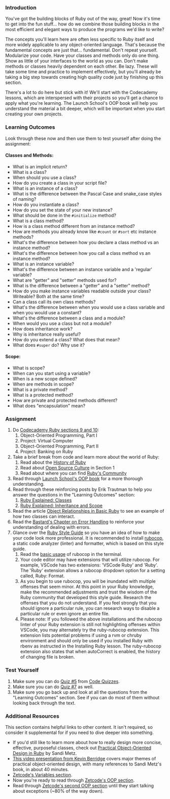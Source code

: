 ### Introduction

You've got the building blocks of Ruby out of the way, great! Now it's time to get into the fun stuff... how do we combine those building blocks in the most efficient and elegant ways to produce the programs we'd like to write?

The concepts you'll learn here are often less specific to Ruby itself and more widely applicable to any object-oriented language.  That's because the fundamental concepts are just that... fundamental.  Don't repeat yourself.  Modularize your code.  Have your classes and methods only do one thing.  Show as little of your interfaces to the world as you can.  Don't make methods or classes heavily dependent on each other.  Be lazy.  These will take some time and practice to implement effectively, but you'll already be taking a big step towards creating high quality code just by finishing up this section.

There's a lot to do here but stick with it!  We'll start with the Codecademy lessons, which are interspersed with their projects so you'll get a chance to apply what you're learning.  The Launch School's OOP book will help you understand the material a bit deeper, which will be important when you start creating your own projects.


### Learning Outcomes
Look through these now and then use them to test yourself after doing the assignment:

#### Classes and Methods:
  * What is an implicit return?
  * What is a class?
  * When should you use a class?
  * How do you create a class in your script file?
  * What is an instance of a class?
  * What is the difference between the Pascal Case and snake_case styles of naming?
  * How do you instantiate a class?
  * How do you set the state of your new instance?
  * What should be done in the `#initialize` method?
  * What is a class method?
  * How is a class method different from an instance method?
  * How are methods you already know like `#count` or `#sort` etc instance methods?
  * What's the difference between how you declare a class method vs an instance method?
  * What's the difference between how you call a class method vs an instance method?
  * What is an instance variable?
  * What's the difference between an instance variable and a 'regular' variable?
  * What are "getter" and "setter" methods used for?
  * What is the difference between a "getter" and a "setter" method?
  * How do you make instance variables readable outside your class?  Writeable? Both at the same time?
  * Can a class call its own class methods?
  * What's the difference between when you would use a class variable and when you would use a constant?
  * What's the difference between a class and a module?
  * When would you use a class but not a module?
  * How does inheritance work?
  * Why is inheritance really useful?
  * How do you extend a class?  What does that mean?
  * What does `#super` do?  Why use it?

#### Scope:
  * What is scope?
  * When can you start using a variable?
  * When is a new scope defined?
  * When are methods in scope?
  * What is a private method?
  * What is a protected method?
  * How are private and protected methods different?
  * What does "encapsulation" mean?

### Assignment

<div class="lesson-content__panel" markdown="1">

  1. Do [Codecademy Ruby sections 9 and 10](https://www.codecademy.com/learn/learn-ruby):
      1. Object-Oriented Programming, Part I
      2. Project: Virtual Computer
      3. Object-Oriented Programming, Part II
      4. Project: Banking on Ruby
  2. Take a brief break from code and learn more about the world of Ruby:
      1. Read about the [History of Ruby](https://www.sitepoint.com/history-ruby/)
      2. Read about [Open Source Culture](https://opensource.guide/how-to-contribute/#why-contribute-to-open-source) in Section 1
      3. Read about where you can find [Ruby's Community](https://www.ruby-lang.org/en/community/)
  3. Read through [Launch School's OOP book](https://launchschool.com/books/oo_ruby/read/introduction) for a more thorough understanding.
  4. Read through these reinforcing posts by Erik Trautman to help you answer the questions in the "Learning Outcomes" section:
      1. [Ruby Explained: Classes](http://www.eriktrautman.com/posts/ruby-explained-classes)
      2. [Ruby Explained: Inheritance and Scope](http://www.eriktrautman.com/posts/ruby-explained-inheritance-and-scope)
  5. Read the article [Object Relationships in Basic Ruby](https://medium.com/@marcellamaki/object-relationships-in-basic-ruby-1af5773fff48) to see an example of how two classes can interact.
  6. Read the [Bastard's Chapter on Error Handling](http://ruby.bastardsbook.com/chapters/exception-handling/) to reinforce your understanding of dealing with errors.
  7. Glance over the [Ruby Style Guide](https://github.com/bbatsov/ruby-style-guide) so you have an idea of how to make your code look more professional. It is recommended to install [rubocop](https://docs.rubocop.org/rubocop/installation.html), a static code analyzer (linter) and formatter, which is based on this style guide. 
      1. Read the [basic usage](https://docs.rubocop.org/rubocop/usage/basic_usage.html) of rubocop in the terminal. 
      2. Your code editor may have extensions that will utilize rubocop. For example, VSCode has two extensions: 'VSCode Ruby' and 'Ruby'. The 'Ruby' extension allows a rubocop dropdown option for a setting called, Ruby: Format.
      3. As you begin to use rubocop, you will be inundated with multiple offenses that seem minor. At this point in your Ruby knowledge, make the recommended adjustments and trust the wisdom of the Ruby community that developed this style guide. Research the offenses that you do not understand. If you feel strongly that you should ignore a particular rule, you can research ways to disable a particular rule or even ignore an entire file.
      4. Please note: If you followed the above installations and the rubocop linter of your Ruby extension is still not highlighting offenses within VSCode, you may alternately try the ruby-rubocop extension. This extension lists potential problems if using a rvm or chruby environment and should only be used if you installed Ruby with rbenv as instructed in the Installing Ruby lesson. The ruby-rubocop extension also states that when autoCorrect is enabled, the history of changing file is broken.
</div>

### Test Yourself

<div class="lesson-content__panel" markdown="1">

  1. Make sure you can do [Quiz #5](http://www.codequizzes.com/ruby/beginner/intro-object-oriented-programming) from [Code Quizzes](http://www.codequizzes.com).
  2. Make sure you can do [Quiz #7](http://www.codequizzes.com/ruby/beginner/modules-classes-inheritance) as well.
  3. Make sure you go back up and look at all the questions from the "Learning Outcomes" section. See if you can do most of them without looking back through the text.
</div>

### Additional Resources
This section contains helpful links to other content. It isn't required, so consider it supplemental for if you need to dive deeper into something.

* If you'd still like to learn more about how to really design more concise, effective, purposeful classes, check out [Practical Object-Oriented Design in Ruby](https://amzn.com/B0096BYG7C) by Sandi Metz.
* [This video presentation from Kevin Berridge](http://vimeo.com/91672848) covers major themes of practical object-oriented design, with many references to Sandi Metz's book, in about 40 minutes.
* [Zetcode's Variables section](http://zetcode.com/lang/rubytutorial/variables/).
* Now you're ready to read through [Zetcode's OOP section](http://zetcode.com/lang/rubytutorial/oop/).
* Read through [Zetcode's second OOP section](http://zetcode.com/lang/rubytutorial/oop2/) until they start talking about exceptions (~80% of the way down).

